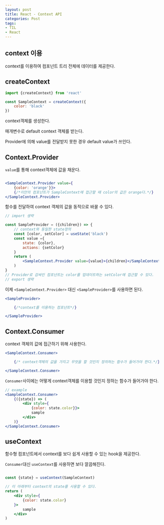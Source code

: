 ```yaml
---
layout: post 
title: React - Context API
categories: Post 
tags: 
- TIL
- React
---
```


## context 이용

context를 이용하여 컴포넌트 트리 전체에 데이터를 제공한다.

## createContext

~~~jsx
import {createContext} from 'react' 

const SampleContext = createContext({
    color: 'black'
})
~~~

context객체를 생성한다.

매개변수로 default context 객체를 받는다.

Provider에 의해 value를 전달받지 못한 경우 default value가 쓰인다.

## Context.Provider

`value`를 통해 context객체에 값을 채운다.

~~~jsx

<SampleContext.Provider value={
    {color: 'orange'}}>
    {/*이안의 컴포넌트가 SampleContext에 접근할 때 color의 값은 orange다.*/}
</SampleContext.Provider>

~~~

함수를 전달하여 context 객체의 값을 동적으로 바꿀 수 있다.

~~~jsx
// import 생략

const SampleProvider = ({children}) => {
    // context와 동일한 state정의
    const [color, setColor] = useState('black')
    const value ={
        state: {color},
        actions: {setColor}
    }
    return (
        <SampleContext.Provider value={value}>{children}</SampleContext.Provider>
    )
}
// Provider로 감싸인 컴포넌트는 color를 업데이트하는 setColor에 접근할 수 있다. 
// export 생략
~~~

이제 `<SampleContext.Provider>` 대신 `<SampleProvider>`를 사용하면 된다.

~~~jsx
<SampleProvider>

    {/*context를 이용하는 컴포넌트*/} 

</SampleProvider>
~~~

## Context.Consumer

context 객체의 값에 접근하기 위해 사용한다.

~~~jsx
<SampleContext.Consumer>

    {/* context객체의 값을 가지고 무엇을 할 것인지 정의하는 함수가 들어가야 한다.*/}

</SampleContext.Consumer>

~~~

`Consumer`사이에는 어떻게 context객체를 이용할 것인지 정하는 함수가 들어가야 한다.

~~~jsx
// example
<SampleContext.Consumer>
    {({state}) => (
        <div style={
            {color: state.color}}>
            sample
        </div>
    )}
</SampleContext.Consumer>

~~~

## useContext

함수형 컴포넌트에서 context를 보다 쉽게 사용할 수 있는 hook을 제공한다.

`Consumer`대신 `useContext`를 사용하면 보다 깔끔해진다.

~~~jsx

const {state} = useContext(SampleContext)

// 이 아래부터 context의 state를 사용할 수 있다.
return (
    <div style={
        {color: state.color}
    }>
        sample
    </div>
)

~~~
